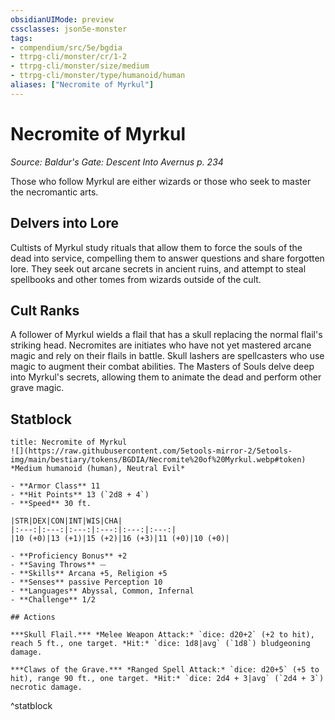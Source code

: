 ```yaml
---
obsidianUIMode: preview
cssclasses: json5e-monster
tags:
- compendium/src/5e/bgdia
- ttrpg-cli/monster/cr/1-2
- ttrpg-cli/monster/size/medium
- ttrpg-cli/monster/type/humanoid/human
aliases: ["Necromite of Myrkul"]
---
```

# Necromite of Myrkul
*Source: Baldur's Gate: Descent Into Avernus p. 234*  

Those who follow Myrkul are either wizards or those who seek to master the necromantic arts.

## Delvers into Lore

Cultists of Myrkul study rituals that allow them to force the souls of the dead into service, compelling them to answer questions and share forgotten lore. They seek out arcane secrets in ancient ruins, and attempt to steal spellbooks and other tomes from wizards outside of the cult.

## Cult Ranks

A follower of Myrkul wields a flail that has a skull replacing the normal flail's striking head. Necromites are initiates who have not yet mastered arcane magic and rely on their flails in battle. Skull lashers are spellcasters who use magic to augment their combat abilities. The Masters of Souls delve deep into Myrkul's secrets, allowing them to animate the dead and perform other grave magic.

## Statblock

```ad-statblock
title: Necromite of Myrkul
![](https://raw.githubusercontent.com/5etools-mirror-2/5etools-img/main/bestiary/tokens/BGDIA/Necromite%20of%20Myrkul.webp#token)
*Medium humanoid (human), Neutral Evil*

- **Armor Class** 11 
- **Hit Points** 13 (`2d8 + 4`)
- **Speed** 30 ft.

|STR|DEX|CON|INT|WIS|CHA|
|:---:|:---:|:---:|:---:|:---:|:---:|
|10 (+0)|13 (+1)|15 (+2)|16 (+3)|11 (+0)|10 (+0)|

- **Proficiency Bonus** +2
- **Saving Throws** ⏤
- **Skills** Arcana +5, Religion +5
- **Senses** passive Perception 10
- **Languages** Abyssal, Common, Infernal
- **Challenge** 1/2

## Actions

***Skull Flail.*** *Melee Weapon Attack:* `dice: d20+2` (+2 to hit), reach 5 ft., one target. *Hit:* `dice: 1d8|avg` (`1d8`) bludgeoning damage.

***Claws of the Grave.*** *Ranged Spell Attack:* `dice: d20+5` (+5 to hit), range 90 ft., one target. *Hit:* `dice: 2d4 + 3|avg` (`2d4 + 3`) necrotic damage.
```
^statblock